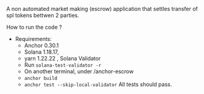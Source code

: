 A non automated market making (escrow) application that settles transfer of spl tokens bettwen 2 parties.

How to run the code ?
- Requirements:
  - Anchor 0.30.1
  - Solana 1.18.17,
  - yarn 1.22.22 , 
Solana Validator
  - Run `solana-test-validator -r`
  - On another terminal, under /anchor-escrow
  - `anchor build`
  - `anchor test --skip-local-validator`
All tests should pass. 
